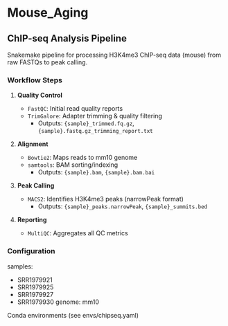 # Mouse_Aging
## ChIP-seq Analysis Pipeline

Snakemake pipeline for processing H3K4me3 ChIP-seq data (mouse) from raw FASTQs to peak calling.

### Workflow Steps

1. **Quality Control**  
   - `FastQC`: Initial read quality reports  
   - `TrimGalore`: Adapter trimming & quality filtering  
     - Outputs: `{sample}_trimmed.fq.gz`, `{sample}.fastq.gz_trimming_report.txt`

2. **Alignment**  
   - `Bowtie2`: Maps reads to mm10 genome  
   - `samtools`: BAM sorting/indexing  
     - Outputs: `{sample}.bam`, `{sample}.bam.bai`

3. **Peak Calling**  
   - `MACS2`: Identifies H3K4me3 peaks (narrowPeak format)  
     - Outputs: `{sample}_peaks.narrowPeak`, `{sample}_summits.bed`

4. **Reporting**  
   - `MultiQC`: Aggregates all QC metrics

### Configuration
samples:
  - SRR1979921
  - SRR1979925
  - SRR1979927
  - SRR1979930
genome: mm10

Conda environments (see envs/chipseq.yaml)
